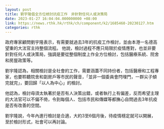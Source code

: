 ```yaml
---
layout: post
title: 劉宇隆倡全方位檢討抗疫工作　非針對任何人或決策局
date: 2023-01-27 16:04:04.000000000 +08:00
link: https://news.rthk.hk/rthk/ch/component/k2/1685460-20230127.htm
categories: rthk
---
```


政府專家顧問劉宇隆表示，有需要就過去3年的抗疫工作檢討，並由本港一名德高望重的大法官主持整個流程。 他說，檢討過程不應只局限於疫情應對，也並非要針對任何人或決策局，強調是要從整個制度上作全方位檢討，包括醫療系統、院舍和房屋政策等。

劉宇隆認為，相關檢討是全社會的工作，需要涵蓋不同持份者，包括醫療和工程專家，也要聆聽院舍和劏房戶等市民的聲音，「並非一個委員會閂埋門，一群尖子傾完就完」，要回歸「以人為中心」的檢討。

他認為，檢討毋須太執著於是否有人決策出錯，或者執行上有偏差，反而希望主理的大法官可以不偏不倚，令到每個人、包括市民和傳媒等都撫心自問過去3年抗疫是否有改善的空間。

劉宇隆說，今年內進行檢討是合適，大約3至6個月後，待疫情穩定就可以開展，至於檢討形式，社會可以再討論。
